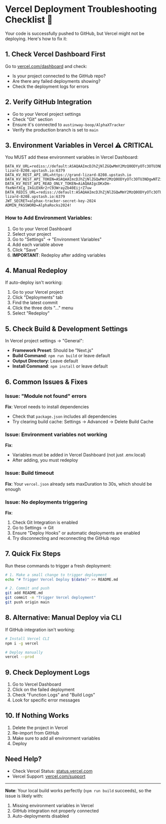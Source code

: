 # Vercel Deployment Troubleshooting Checklist 🚀

Your code is successfully pushed to GitHub, but Vercel might not be deploying. Here's how to fix it:

## 1. Check Vercel Dashboard First
Go to [vercel.com/dashboard](https://vercel.com/dashboard) and check:
- Is your project connected to the GitHub repo?
- Are there any failed deployments showing?
- Check the deployment logs for errors

## 2. Verify GitHub Integration
- Go to your Vercel project settings
- Check "Git" section
- Ensure it's connected to `austinway-boop/AlphaXTracker`
- Verify the production branch is set to `main`

## 3. Environment Variables in Vercel ⚠️ CRITICAL
You MUST add these environment variables in Vercel Dashboard:

```
DATA_KV_URL=rediss://default:ASAQAAImcDJhZjNlZGQwMmY2MzQ0ODYyOTc3OTU3NDgwNTZiMzZjY3AyODIwOA@grand-lizard-8208.upstash.io:6379
DATA_KV_REST_API_URL=https://grand-lizard-8208.upstash.io
DATA_KV_REST_API_TOKEN=ASAQAAImcDJhZjNlZGQwMmY2MzQ0ODYyOTc3OTU3NDgwNTZiMzZjY3AyODIwOA
DATA_KV_REST_API_READ_ONLY_TOKEN=AiAQAAIgcDKxDm-fkeNnfXCg_IkGiEkNr2rC93WrayZb40EijrZ7uw
DATA_REDIS_URL=rediss://default:ASAQAAImcDJhZjNlZGQwMmY2MzQ0ODYyOTc3OTU3NDgwNTZiMzZjY3AyODIwOA@grand-lizard-8208.upstash.io:6379
JWT_SECRET=alphax-tracker-secret-key-2024
ADMIN_PASSWORD=AlphaRocks2024!
```

### How to Add Environment Variables:
1. Go to your Vercel Dashboard
2. Select your project
3. Go to "Settings" → "Environment Variables"
4. Add each variable above
5. Click "Save"
6. **IMPORTANT**: Redeploy after adding variables

## 4. Manual Redeploy
If auto-deploy isn't working:
1. Go to your Vercel project
2. Click "Deployments" tab
3. Find the latest commit
4. Click the three dots "..." menu
5. Select "Redeploy"

## 5. Check Build & Development Settings
In Vercel project settings → "General":
- **Framework Preset**: Should be "Next.js"
- **Build Command**: `npm run build` or leave default
- **Output Directory**: Leave default
- **Install Command**: `npm install` or leave default

## 6. Common Issues & Fixes

### Issue: "Module not found" errors
**Fix**: Vercel needs to install dependencies
- Check that `package.json` includes all dependencies
- Try clearing build cache: Settings → Advanced → Delete Build Cache

### Issue: Environment variables not working
**Fix**: 
- Variables must be added in Vercel Dashboard (not just .env.local)
- After adding, you must redeploy

### Issue: Build timeout
**Fix**: Your `vercel.json` already sets maxDuration to 30s, which should be enough

### Issue: No deployments triggering
**Fix**:
1. Check Git Integration is enabled
2. Go to Settings → Git
3. Ensure "Deploy Hooks" or automatic deployments are enabled
4. Try disconnecting and reconnecting the GitHub repo

## 7. Quick Fix Steps
Run these commands to trigger a fresh deployment:

```bash
# 1. Make a small change to trigger deployment
echo "# Trigger Vercel Deploy $(date)" >> README.md

# 2. Commit and push
git add README.md
git commit -m "Trigger Vercel deployment"
git push origin main
```

## 8. Alternative: Manual Deploy via CLI
If GitHub integration isn't working:

```bash
# Install Vercel CLI
npm i -g vercel

# Deploy manually
vercel --prod
```

## 9. Check Deployment Logs
1. Go to Vercel Dashboard
2. Click on the failed deployment
3. Check "Function Logs" and "Build Logs"
4. Look for specific error messages

## 10. If Nothing Works
1. Delete the project in Vercel
2. Re-import from GitHub
3. Make sure to add all environment variables
4. Deploy

## Need Help?
- Check Vercel Status: [status.vercel.com](https://status.vercel.com)
- Vercel Support: [vercel.com/support](https://vercel.com/support)

---

**Note**: Your local build works perfectly (`npm run build` succeeds), so the issue is likely with:
1. Missing environment variables in Vercel
2. GitHub integration not properly connected
3. Auto-deployments disabled
